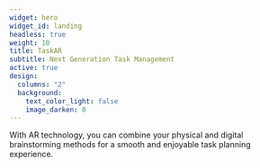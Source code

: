 ```yaml
---
widget: hero
widget_id: landing
headless: true
weight: 10
title: TaskAR
subtitle: Next Generation Task Management
active: true
design:
  columns: "2"
  background:
    text_color_light: false
    image_darken: 0
---
```

With AR technology, you can combine your physical and digital brainstorming methods for a smooth and enjoyable task planning experience.